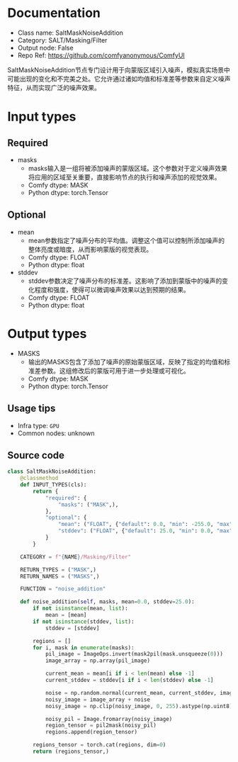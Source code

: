 
# Documentation
- Class name: SaltMaskNoiseAddition
- Category: SALT/Masking/Filter
- Output node: False
- Repo Ref: https://github.com/comfyanonymous/ComfyUI

SaltMaskNoiseAddition节点专门设计用于向蒙版区域引入噪声，模拟真实场景中可能出现的变化和不完美之处。它允许通过诸如均值和标准差等参数来自定义噪声特征，从而实现广泛的噪声效果。

# Input types
## Required
- masks
    - masks输入是一组将被添加噪声的蒙版区域。这个参数对于定义噪声效果将应用的区域至关重要，直接影响节点的执行和噪声添加的视觉效果。
    - Comfy dtype: MASK
    - Python dtype: torch.Tensor
## Optional
- mean
    - mean参数指定了噪声分布的平均值。调整这个值可以控制所添加噪声的整体亮度或暗度，从而影响蒙版的视觉表现。
    - Comfy dtype: FLOAT
    - Python dtype: float
- stddev
    - stddev参数决定了噪声分布的标准差。这影响了添加到蒙版中的噪声的变化程度和强度，使得可以微调噪声效果以达到预期的结果。
    - Comfy dtype: FLOAT
    - Python dtype: float

# Output types
- MASKS
    - 输出的MASKS包含了添加了噪声的原始蒙版区域，反映了指定的均值和标准差参数。这组修改后的蒙版可用于进一步处理或可视化。
    - Comfy dtype: MASK
    - Python dtype: torch.Tensor


## Usage tips
- Infra type: `GPU`
- Common nodes: unknown


## Source code
```python
class SaltMaskNoiseAddition:
    @classmethod
    def INPUT_TYPES(cls):
        return {
            "required": {
                "masks": ("MASK",),
            },
            "optional": {
                "mean": ("FLOAT", {"default": 0.0, "min": -255.0, "max": 255.0, "step": 0.1}),
                "stddev": ("FLOAT", {"default": 25.0, "min": 0.0, "max": 100.0, "step": 0.1}),
            }
        }

    CATEGORY = f"{NAME}/Masking/Filter"

    RETURN_TYPES = ("MASK",)
    RETURN_NAMES = ("MASKS",)

    FUNCTION = "noise_addition"

    def noise_addition(self, masks, mean=0.0, stddev=25.0):
        if not isinstance(mean, list):
            mean = [mean]
        if not isinstance(stddev, list):
            stddev = [stddev]

        regions = []
        for i, mask in enumerate(masks):
            pil_image = ImageOps.invert(mask2pil(mask.unsqueeze(0)))
            image_array = np.array(pil_image)

            current_mean = mean[i if i < len(mean) else -1]
            current_stddev = stddev[i if i < len(stddev) else -1]

            noise = np.random.normal(current_mean, current_stddev, image_array.shape)
            noisy_image = image_array + noise
            noisy_image = np.clip(noisy_image, 0, 255).astype(np.uint8)

            noisy_pil = Image.fromarray(noisy_image)
            region_tensor = pil2mask(noisy_pil)
            regions.append(region_tensor)

        regions_tensor = torch.cat(regions, dim=0)
        return (regions_tensor,)

```

